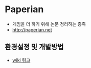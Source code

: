 # Paperian
- 게임을 더 하기 위해 논문 정리하는 종족
- http://paperian.net


## 환경설정 및 개발방법
- [wiki 링크](https://github.com/paperian/paperian/wiki)


